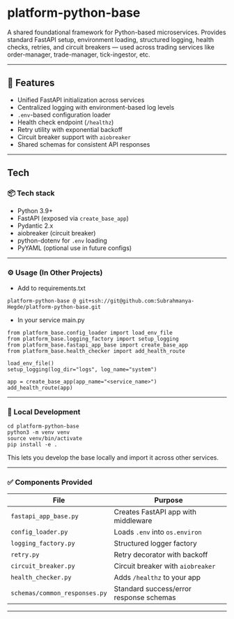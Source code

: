 # platform-python-base

A shared foundational framework for Python-based microservices. Provides standard FastAPI setup, environment loading, structured logging, health checks, retries, and circuit breakers — used across trading services like order-manager, trade-manager, tick-ingestor, etc.

---

## 🚀 Features

- Unified FastAPI initialization across services
- Centralized logging with environment-based log levels
- `.env`-based configuration loader
- Health check endpoint (`/healthz`)
- Retry utility with exponential backoff
- Circuit breaker support with `aiobreaker`
- Shared schemas for consistent API responses

---

## Tech

### 📦 Tech stack

- Python 3.9+
- FastAPI (exposed via `create_base_app`)
- Pydantic 2.x
- aiobreaker (circuit breaker)
- python-dotenv for `.env` loading
- PyYAML (optional use in future configs)

---

### ⚙️ Usage (In Other Projects)

- Add to requirements.txt
```
platform-python-base @ git+ssh://git@github.com:Subrahmanya-Hegde/platform-python-base.git
```

- In your service main.py
```
from platform_base.config_loader import load_env_file
from platform_base.logging_factory import setup_logging
from platform_base.fastapi_app_base import create_base_app
from platform_base.health_checker import add_health_route

load_env_file()
setup_logging(log_dir="logs", log_name="system")

app = create_base_app(app_name="<service_name>")
add_health_route(app)
```

---

### 🧪 Local Development
```
cd platform-python-base
python3 -m venv venv
source venv/bin/activate
pip install -e .
```
This lets you develop the base locally and import it across other services.

---

### ✅ Components Provided
| File                          | Purpose                                 |
| ----------------------------- | --------------------------------------- |
| `fastapi_app_base.py`         | Creates FastAPI app with middleware     |
| `config_loader.py`            | Loads `.env` into `os.environ`          |
| `logging_factory.py`          | Structured logger factory               |
| `retry.py`                    | Retry decorator with backoff            |
| `circuit_breaker.py`          | Circuit breaker with `aiobreaker`       |
| `health_checker.py`           | Adds `/healthz` to your app             |
| `schemas/common_responses.py` | Standard success/error response schemas |

---